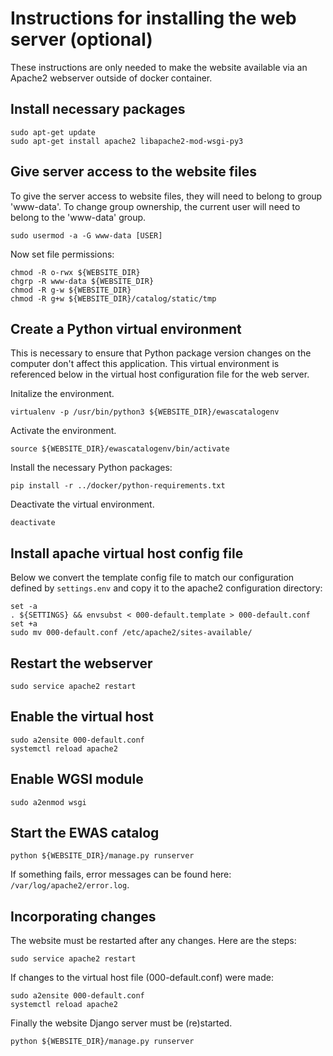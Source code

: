 # Instructions for installing the web server (optional)

These instructions are only needed to make the website available
via an Apache2 webserver outside of docker container.

## Install necessary packages

```
sudo apt-get update
sudo apt-get install apache2 libapache2-mod-wsgi-py3
```

## Give server access to the website files

To give the server access to website files,
they will need to belong to group 'www-data'.
To change group ownership, the current user
will need to belong to the 'www-data' group.
```
sudo usermod -a -G www-data [USER]
```

Now set file permissions:
```
chmod -R o-rwx ${WEBSITE_DIR}
chgrp -R www-data ${WEBSITE_DIR}
chmod -R g-w ${WEBSITE_DIR}
chmod -R g+w ${WEBSITE_DIR}/catalog/static/tmp
```

## Create a Python virtual environment

This is necessary to ensure that Python package version changes
on the computer don't affect this application.
This virtual environment is referenced below in the virtual host
configuration file for the web server.

Initalize the environment.
```
virtualenv -p /usr/bin/python3 ${WEBSITE_DIR}/ewascatalogenv
```

Activate the environment.
```
source ${WEBSITE_DIR}/ewascatalogenv/bin/activate
```

Install the necessary Python packages:
```
pip install -r ../docker/python-requirements.txt
```

Deactivate the virtual environment.
```
deactivate
```

## Install apache virtual host config file

Below we convert the template config file
to match our configuration defined by `settings.env`
and copy it to the apache2 configuration directory:
```
set -a
. ${SETTINGS} && envsubst < 000-default.template > 000-default.conf
set +a
sudo mv 000-default.conf /etc/apache2/sites-available/
```

## Restart the webserver

```
sudo service apache2 restart
```

## Enable the virtual host

```
sudo a2ensite 000-default.conf
systemctl reload apache2
```

## Enable WGSI module
```
sudo a2enmod wsgi
```

## Start the EWAS catalog

```
python ${WEBSITE_DIR}/manage.py runserver
```

If something fails, error messages can be found here:
`/var/log/apache2/error.log`.


## Incorporating changes 

The website must be restarted after any changes.  Here are the steps:
```
sudo service apache2 restart
```

If changes to the virtual host file (000-default.conf) were made: 
```
sudo a2ensite 000-default.conf
systemctl reload apache2
```

Finally the website Django server must be (re)started.
```
python ${WEBSITE_DIR}/manage.py runserver
```
